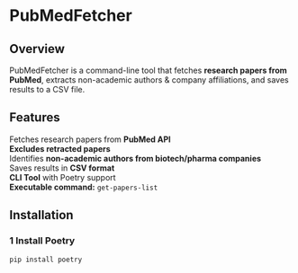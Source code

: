 # PubMedFetcher

##  Overview
PubMedFetcher is a command-line tool that fetches **research papers from PubMed**, extracts non-academic authors & company affiliations, and saves results to a CSV file.

##  Features
 Fetches research papers from **PubMed API**  
 **Excludes retracted papers**  
 Identifies **non-academic authors from biotech/pharma companies**  
 Saves results in **CSV format**  
 **CLI Tool** with Poetry support  
 **Executable command:** `get-papers-list`  

##  Installation

### 1️ Install Poetry
```sh
pip install poetry
